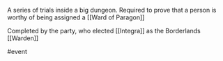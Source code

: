 A series of trials inside a big dungeon. Required to prove that a person is worthy of being assigned a [[Ward of Paragon]]

Completed by the party, who elected [[Integra]] as the Borderlands [[Warden]]


#event 
